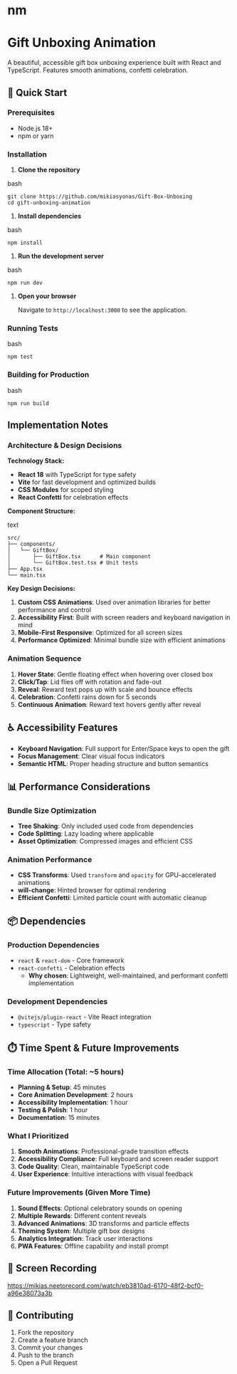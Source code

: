 # nm

# **Gift Unboxing Animation**

A beautiful, accessible gift box unboxing experience built with React and TypeScript. Features smooth animations, confetti celebration.

## **🚀 Quick Start**

### **Prerequisites**

- Node.js 18+
- npm or yarn

### **Installation**

1. **Clone the repository**

bash

```
git clone https://github.com/mikiasyonas/Gift-Box-Unboxing
cd gift-unboxing-animation
```

1. **Install dependencies**

bash

```
npm install
```

1. **Run the development server**

bash

```
npm run dev
```

1. **Open your browser**
    
    Navigate to `http://localhost:3000` to see the application.
    

### **Running Tests**

bash

```
npm test
```

### **Building for Production**

bash

```
npm run build
```

## **Implementation Notes**

### **Architecture & Design Decisions**

**Technology Stack:**

- **React 18** with TypeScript for type safety
- **Vite** for fast development and optimized builds
- **CSS Modules** for scoped styling
- **React Confetti** for celebration effects

**Component Structure:**

text

```
src/
├── components/
│   └── GiftBox/
│       ├── GiftBox.tsx      # Main component
│       └── GiftBox.test.tsx # Unit tests
├── App.tsx
└── main.tsx
```

**Key Design Decisions:**

1. **Custom CSS Animations**: Used over animation libraries for better performance and control
2. **Accessibility First**: Built with screen readers and keyboard navigation in mind
3. **Mobile-First Responsive**: Optimized for all screen sizes
4. **Performance Optimized**: Minimal bundle size with efficient animations

### **Animation Sequence**

1. **Hover State**: Gentle floating effect when hovering over closed box
2. **Click/Tap**: Lid flies off with rotation and fade-out
3. **Reveal**: Reward text pops up with scale and bounce effects
4. **Celebration**: Confetti rains down for 5 seconds
5. **Continuous Animation**: Reward text hovers gently after reveal

## **♿ Accessibility Features**

- **Keyboard Navigation**: Full support for Enter/Space keys to open the gift
- **Focus Management**: Clear visual focus indicators
- **Semantic HTML**: Proper heading structure and button semantics

## **📊 Performance Considerations**

### **Bundle Size Optimization**

- **Tree Shaking**: Only included used code from dependencies
- **Code Splitting**: Lazy loading where applicable
- **Asset Optimization**: Compressed images and efficient CSS

### **Animation Performance**

- **CSS Transforms**: Used `transform` and `opacity` for GPU-accelerated animations
- **will-change**: Hinted browser for optimal rendering
- **Efficient Confetti**: Limited particle count with automatic cleanup

## **📦 Dependencies**

### **Production Dependencies**

- `react` & `react-dom` - Core framework
- `react-confetti` - Celebration effects
    - **Why chosen**: Lightweight, well-maintained, and performant confetti implementation

### **Development Dependencies**

- `@vitejs/plugin-react` - Vite React integration
- `typescript` - Type safety

## **⏱️ Time Spent & Future Improvements**

### **Time Allocation (Total: ~5 hours)**

- **Planning & Setup**: 45 minutes
- **Core Animation Development**: 2 hours
- **Accessibility Implementation**: 1 hour
- **Testing & Polish**: 1 hour
- **Documentation**: 15 minutes

### **What I Prioritized**

1. **Smooth Animations**: Professional-grade transition effects
2. **Accessibility Compliance**: Full keyboard and screen reader support
3. **Code Quality**: Clean, maintainable TypeScript code
4. **User Experience**: Intuitive interactions with visual feedback

### **Future Improvements (Given More Time)**

1. **Sound Effects**: Optional celebratory sounds on opening
2. **Multiple Rewards**: Different content reveals
3. **Advanced Animations**: 3D transforms and particle effects
4. **Theming System**: Multiple gift box designs
5. **Analytics Integration**: Track user interactions
6. **PWA Features**: Offline capability and install prompt

## **🎥 Screen Recording**

https://mikias.neetorecord.com/watch/eb3810ad-6170-48f2-bcf0-a96e38073a3b


## **🤝 Contributing**

1. Fork the repository
2. Create a feature branch
3. Commit your changes
4. Push to the branch
5. Open a Pull Request
